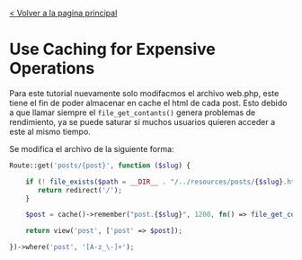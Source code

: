 [< Volver a la pagina principal](/docs/readme.md)

# Use Caching for Expensive Operations


Para este tutorial nuevamente solo modifacmos el archivo web.php, este tiene el fin de poder almacenar en cache el html de cada post. Esto debido a que llamar siempre el `file_get_contants()` genera problemas de rendimiento, ya se puede saturar si muchos usuarios quieren acceder a este al mismo tiempo. <br/>

Se modifica el archivo de la siguiente forma:

```php
Route::get('posts/{post}', function ($slug) {

    if (! file_exists($path = __DIR__ . "/../resources/posts/{$slug}.html")) {
       return redirect('/');
    }

    $post = cache()->remember("post.{$slug}", 1200, fn() => file_get_contents($path));

    return view('post', ['post' => $post]);

})->where('post', '[A-z_\-]+');
```